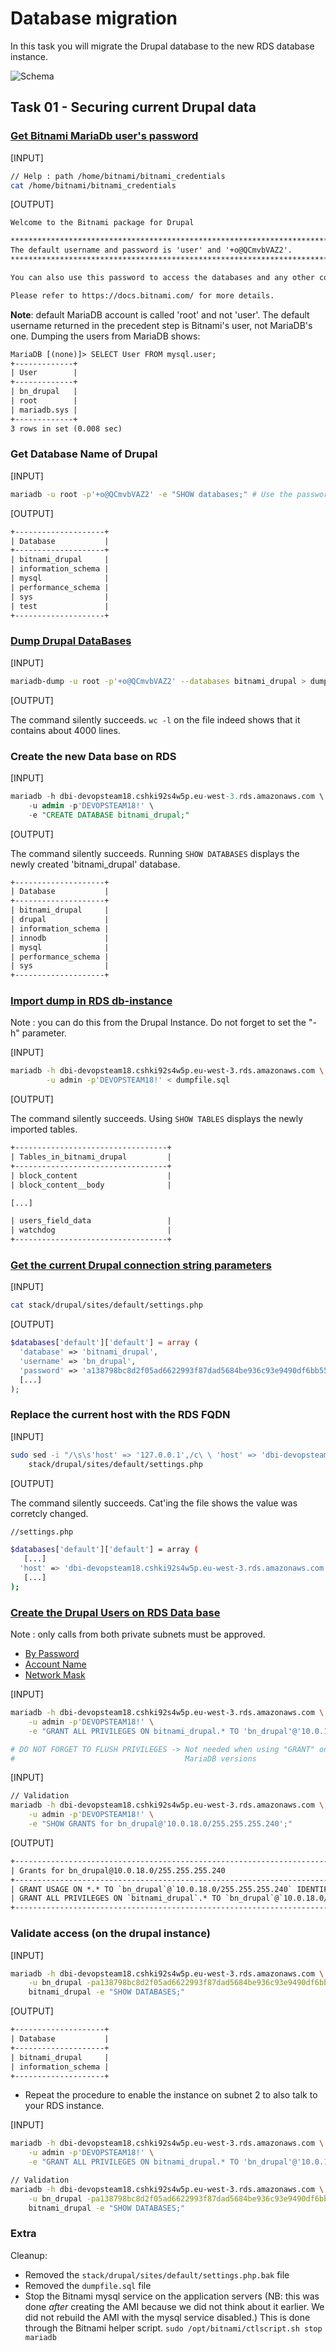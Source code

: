 # Database migration

In this task you will migrate the Drupal database to the new RDS database
instance.

![Schema](./img/CLD_AWS_INFA.PNG)

<!-- Open the SSH tunnel to the Drupal machine : -->
<!-- ssh devopsteam18@15.188.43.46 -i ~/.ssh/CLD_KEY_DMZ_DEVOPSTEAM18.pem -NvL 1337:10.0.18.10:22 -->
<!-- ssh bitnami@localhost -p 1337 -i .ssh/CLD_KEY_DRUPAL_DEVOPSTEAM18.pem -->

## Task 01 - Securing current Drupal data

### [Get Bitnami MariaDb user's password](https://docs.bitnami.com/aws/faq/get-started/find-credentials/)

\[INPUT\]

```bash
// Help : path /home/bitnami/bitnami_credentials
cat /home/bitnami/bitnami_credentials
```

\[OUTPUT\]

```txt
Welcome to the Bitnami package for Drupal

******************************************************************************
The default username and password is 'user' and '+o@QCmvbVAZ2'.
******************************************************************************

You can also use this password to access the databases and any other component the stack includes.

Please refer to https://docs.bitnami.com/ for more details.
```

**Note**: default MariaDB account is called 'root' and not 'user'. The default username returned in the precedent step is Bitnami's user, not MariaDB's one. Dumping the users from MariaDB shows:

```txt
MariaDB [(none)]> SELECT User FROM mysql.user;
+-------------+
| User        |
+-------------+
| bn_drupal   |
| root        |
| mariadb.sys |
+-------------+
3 rows in set (0.008 sec)
```

### Get Database Name of Drupal

\[INPUT\]

```bash
mariadb -u root -p'+o@QCmvbVAZ2' -e "SHOW databases;" # Use the password from the previous step
```

\[OUTPUT\]

```txt
+--------------------+
| Database           |
+--------------------+
| bitnami_drupal     |
| information_schema |
| mysql              |
| performance_schema |
| sys                |
| test               |
+--------------------+
```

### [Dump Drupal DataBases](https://mariadb.com/kb/en/mariadb-dump/)

\[INPUT\]

```bash
mariadb-dump -u root -p'+o@QCmvbVAZ2' --databases bitnami_drupal > dumpfile.sql
```

\[OUTPUT\]

The command silently succeeds. `wc -l` on the file indeed shows that it contains
about 4000 lines.

### Create the new Data base on RDS

\[INPUT\]

```sql
mariadb -h dbi-devopsteam18.cshki92s4w5p.eu-west-3.rds.amazonaws.com \
    -u admin -p'DEVOPSTEAM18!' \
    -e "CREATE DATABASE bitnami_drupal;"
```

\[OUTPUT\]

The command silently succeeds. Running `SHOW DATABASES` displays the newly
created 'bitnami_drupal' database.

```txt
+--------------------+
| Database           |
+--------------------+
| bitnami_drupal     |
| drupal             |
| information_schema |
| innodb             |
| mysql              |
| performance_schema |
| sys                |
+--------------------+
```

### [Import dump in RDS db-instance](https://mariadb.com/kb/en/restoring-data-from-dump-files/)

Note : you can do this from the Drupal Instance. Do not forget to set the "-h"
parameter.

\[INPUT\]

```bash
mariadb -h dbi-devopsteam18.cshki92s4w5p.eu-west-3.rds.amazonaws.com \
        -u admin -p'DEVOPSTEAM18!' < dumpfile.sql
```

\[OUTPUT\]

The command silently succeeds. Using `SHOW TABLES` displays the newly imported
tables.

```txt
+----------------------------------+
| Tables_in_bitnami_drupal         |
+----------------------------------+
| block_content                    |
| block_content__body              |

[...]

| users_field_data                 |
| watchdog                         |
+----------------------------------+
```

### [Get the current Drupal connection string parameters](https://www.drupal.org/docs/8/api/database-api/database-configuration)

\[INPUT\]

```bash
cat stack/drupal/sites/default/settings.php
```

\[OUTPUT\]

```php
$databases['default']['default'] = array (
  'database' => 'bitnami_drupal',
  'username' => 'bn_drupal',
  'password' => 'a138798bc8d2f05ad6622993f87dad5684be936c93e9490df6bb5523bda52eba',
  [...]
);
```

### Replace the current host with the RDS FQDN

\[INPUT\]

```bash
sudo sed -i "/\s\s'host' => '127.0.0.1',/c\ \ 'host' => 'dbi-devopsteam18.cshki92s4w5p.eu-west-3.rds.amazonaws.com'," \
    stack/drupal/sites/default/settings.php
```

\[OUTPUT\]

The command silently succeeds. Cat'ing the file shows the value was corretcly
changed.

```bash
//settings.php

$databases['default']['default'] = array (
   [...] 
  'host' => 'dbi-devopsteam18.cshki92s4w5p.eu-west-3.rds.amazonaws.com',
   [...] 
);
```

### [Create the Drupal Users on RDS Data base](https://mariadb.com/kb/en/create-user/)

Note : only calls from both private subnets must be approved.

- [By Password](https://mariadb.com/kb/en/create-user/#identified-by-password)
- [Account Name](https://mariadb.com/kb/en/create-user/#account-names)
- [Network Mask](https://cric.grenoble.cnrs.fr/Administrateurs/Outils/CalculMasque/)

\[INPUT\]

```bash
mariadb -h dbi-devopsteam18.cshki92s4w5p.eu-west-3.rds.amazonaws.com \
    -u admin -p'DEVOPSTEAM18!' \
    -e "GRANT ALL PRIVILEGES ON bitnami_drupal.* TO 'bn_drupal'@'10.0.18.0/255.255.255.240' IDENTIFIED BY 'a138798bc8d2f05ad6622993f87dad5684be936c93e9490df6bb5523bda52eba';"

# DO NOT FORGET TO FLUSH PRIVILEGES -> Not needed when using "GRANT" on modern
#                                      MariaDB versions
```

\[INPUT\]

```bash
// Validation
mariadb -h dbi-devopsteam18.cshki92s4w5p.eu-west-3.rds.amazonaws.com \
    -u admin -p'DEVOPSTEAM18!' \
    -e "SHOW GRANTS for bn_drupal@'10.0.18.0/255.255.255.240';"
```

\[OUTPUT\]

```txt
+----------------------------------------------------------------------------------------------------------------------------------+
| Grants for bn_drupal@10.0.18.0/255.255.255.240                                                                                   |
+----------------------------------------------------------------------------------------------------------------------------------+
| GRANT USAGE ON *.* TO `bn_drupal`@`10.0.18.0/255.255.255.240` IDENTIFIED BY PASSWORD '*66C49CE3DDF87D93C5987E78A9111E4667BA465E' |
| GRANT ALL PRIVILEGES ON `bitnami_drupal`.* TO `bn_drupal`@`10.0.18.0/255.255.255.240`                                            |
+----------------------------------------------------------------------------------------------------------------------------------+
```

### Validate access (on the drupal instance)

\[INPUT\]

```bash
mariadb -h dbi-devopsteam18.cshki92s4w5p.eu-west-3.rds.amazonaws.com \
    -u bn_drupal -pa138798bc8d2f05ad6622993f87dad5684be936c93e9490df6bb5523bda52eba \
    bitnami_drupal -e "SHOW DATABASES;"
```

\[OUTPUT\]

```txt
+--------------------+
| Database           |
+--------------------+
| bitnami_drupal     |
| information_schema |
+--------------------+
```

- Repeat the procedure to enable the instance on subnet 2 to also talk to your
  RDS instance.

\[INPUT\]

```bash
mariadb -h dbi-devopsteam18.cshki92s4w5p.eu-west-3.rds.amazonaws.com \
    -u admin -p'DEVOPSTEAM18!' \
    -e "GRANT ALL PRIVILEGES ON bitnami_drupal.* TO 'bn_drupal'@'10.0.18.128/255.255.255.240' IDENTIFIED BY 'a138798bc8d2f05ad6622993f87dad5684be936c93e9490df6bb5523bda52eba';"

// Validation
mariadb -h dbi-devopsteam18.cshki92s4w5p.eu-west-3.rds.amazonaws.com \
    -u bn_drupal -pa138798bc8d2f05ad6622993f87dad5684be936c93e9490df6bb5523bda52eba \
    bitnami_drupal -e "SHOW DATABASES;"
```

### Extra

Cleanup:

- Removed the `stack/drupal/sites/default/settings.php.bak` file
- Removed the `dumpfile.sql` file
- Stop the Bitnami mysql service on the application servers (NB: this was done
  _after_ creating the AMI because we did not think about it earlier. We
  did not rebuild the AMI with the mysql service disabled.) This is done through
  the Bitnami helper script.
  `sudo /opt/bitnami/ctlscript.sh stop mariadb`
